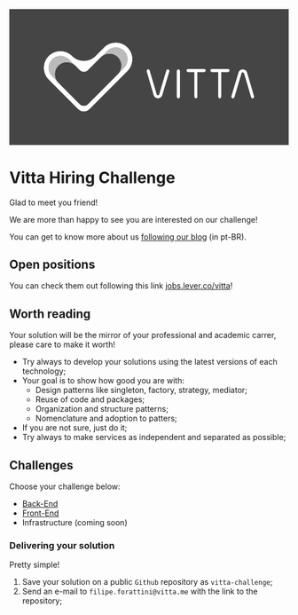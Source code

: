 <img src="logo_black.png"/>

# Vitta Hiring Challenge

Glad to meet you friend!

We are more than happy to see you are interested on our challenge!

You can get to know more about us [following our blog](https://blog.vitta.me/) (in pt-BR).

## Open positions

You can check them out following this link [jobs.lever.co/vitta](jobs.lever.co/vitta)!

## Worth reading

Your solution will be the mirror of your professional and academic carrer, please care to make it worth!

- Try always to develop your solutions using the latest versions of each technology;
- Your goal is to show how good you are with:
    - Design patterns like singleton, factory, strategy, mediator;
    - Reuse of code and packages;
    - Organization and structure patterns;
    - Nomenclature and adoption to patters;
- If you are not sure, just do it;
- Try always to make services as independent and separated as possible;

## Challenges

Choose your challenge below:

- [Back-End](backend/readme.md)
- [Front-End](frontend/desafio.pdf)
- Infrastructure (coming soon)

### Delivering your solution

Pretty simple!

1. Save your solution on a public `Github` repository as `vitta-challenge`;
1. Send an e-mail to `filipe.forattini@vitta.me` with the link to the repository;
